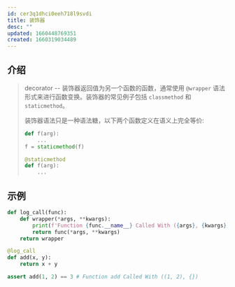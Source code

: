 ```yaml
---
id: cer3q1dhci0eeh718l9svdi
title: 装饰器
desc: ""
updated: 1660448769351
created: 1660319034489
---
```


## 介绍

> decorator -- 装饰器返回值为另一个函数的函数，通常使用 `@wrapper` 语法形式来进行函数变换。装饰器的常见例子包括 `classmethod` 和 `staticmethod`。
>
> 装饰器语法只是一种语法糖，以下两个函数定义在语义上完全等价:
>
> ```python
> def f(arg):
>     ...
> f = staticmethod(f)
>
> @staticmethod
> def f(arg):
>     ...
> ```

## 示例

```python
def log_call(func):
    def wrapper(*args, **kwargs):
        print(f'Function {func.__name__} Called With ({args}, {kwargs})')
        return func(*args, **kwargs)
    return wrapper

@log_call
def add(x, y):
    return x + y

assert add(1, 2) == 3 # Function add Called With ((1, 2), {})
```
